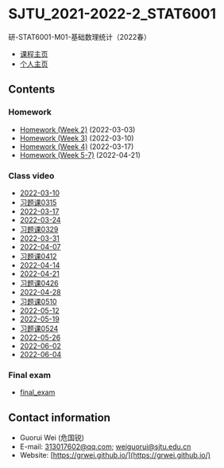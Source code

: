 # SJTU_2021-2022-2_STAT6001

研-STAT6001-M01-基础数理统计（2022春）

- [课程主页](https://grwei.github.io/SJTU_2021-2022-2_STAT6001)  
- [个人主页](https://grwei.github.io/)

## Contents

### Homework

- [Homework (Week 2)](https://grwei.github.io/SJTU_2021-2022-2_STAT6001/) (2022-03-03)
- [Homework (Week 3)](https://grwei.github.io/SJTU_2021-2022-2_STAT6001/hw3_危国锐_120034910021.pdf) (2022-03-10)
- [Homework (Week 4)](https://grwei.github.io/SJTU_2021-2022-2_STAT6001/wk4_危国锐_120034910021.pdf) (2022-03-17)
- [Homework (Week 5-7)](https://grwei.github.io/SJTU_2021-2022-2_STAT6001/wk5-7_危国锐_120034910021.pdf) (2022-04-21)

### Class video

- [2022-03-10](https://vshare.sjtu.edu.cn/play/c1b59144b99ed0ffad6ee575c0c138fc)
- [习题课0315](https://vshare.sjtu.edu.cn/play/e7ab3f86f032b04d1ff28651d6198c1d)
- [2022-03-17](https://vshare.sjtu.edu.cn/play/39afef71da30da0a2d000eef73517146)
- [2022-03-24](https://vshare.sjtu.edu.cn/play/fccb431e9c430a7eb8a74c893753b964)
- [习题课0329](https://vshare.sjtu.edu.cn/play/951767210cad75ccc3f8fbd4861b3d09)
- [2022-03-31](https://vshare.sjtu.edu.cn/play/54bd769d062ebc35745047b7969899fa)
- [2022-04-07](https://vshare.sjtu.edu.cn/play/f1f065c7ff7994eafb0f8e329cb35696)
- [习题课0412](https://vshare.sjtu.edu.cn/play/12da9c2a06297876a91e167647281729)
- [2022-04-14](https://vshare.sjtu.edu.cn/play/ec74677cad897ddb85b4f2d55f4881ca)
- [2022-04-21](https://vshare.sjtu.edu.cn/play/a5adc03f7856f05cee7e4b1ecd4f49ac)
- [习题课0426](https://vshare.sjtu.edu.cn/play/06b0c216550149b60ed2125de1c0703f)
- [2022-04-28](https://vshare.sjtu.edu.cn/play/dc7774646d23c986c43121c3c04e218d)
- [习题课0510](https://vshare.sjtu.edu.cn/play/93163f6e141056273f5a2f9278ff9612)
- [2022-05-12](https://vshare.sjtu.edu.cn/play/97f0fc4632b02bf9aeac38d3b95bb4db)
- [2022-05-19](https://vshare.sjtu.edu.cn/play/b9451e55e37f7552747f4a286e3c85a6)
- [习题课0524](https://vshare.sjtu.edu.cn/play/693477924f2d10c2e77cdc7e70314b7e)
- [2022-05-26](https://vshare.sjtu.edu.cn/play/f82215a47f5b2ac7450eb64fffb953d1)
- [2022-06-02](https://vshare.sjtu.edu.cn/play/676dc76c0c1ab28d0d444e957ae33bdc)
- [2022-06-04](https://vshare.sjtu.edu.cn/play/1ff5145c9ebfb5ae480cb5362b6f2db1)

### Final exam

- [final_exam](final_exam/120034910021危国锐_STAT6001.pdf)

## Contact information

- Guorui Wei (危国锐)
- E-mail: 313017602@qq.com; weiguorui@sjtu.edu.cn
- Website: [https://grwei.github.io/](https://grwei.github.io/)
